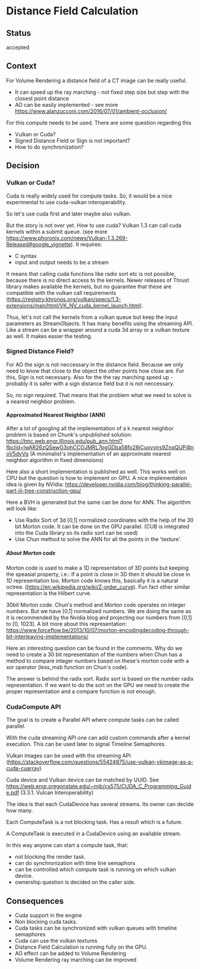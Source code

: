# Distance Field Calculation

## Status

accepted

## Context

For Volume Rendering a distance field of a CT image can be really useful. 
 - It can speed up the ray marching - not fixed step size but step with the closest point distance
 - AO can be easily implemented - see more https://www.alanzucconi.com/2016/07/01/ambient-occlusion/

For this compute needs to be used. There are some question regarding this
 - Vulkan or Cuda?
 - Signed Distance Field or Sign is not important?
 - How to do synchronization?

## Decision

### Vulkan or Cuda?

Cuda is really widely used for compute tasks. So, it would be a nice experimental to use cuda-vulkan interoperability. 

So let's use cuda first and later maybe also vulkan.

But the story is not over yet. How to use cuda? Vulkan 1.3 can call cuda kernels within a submit queue. (see more https://www.phoronix.com/news/Vulkan-1.3.269-Released#google_vignette). It requires:
 - C syntax
 - input and output needs to be a stream

It means that calling cuda functions like radix sort etc is not possible, because there is no direct access to the kernels. Newer releases of Thrust library makes available the kernels, but no guarantee that these are compatible with the vulkan call requirements (https://registry.khronos.org/vulkan/specs/1.3-extensions/man/html/VK_NV_cuda_kernel_launch.html).

Thus, let's not call the kernels from a vulkan queue but keep the input parameters as StreamObjects. It has many benefits using the streaming API. Like a stream can be a wrapper around a cuda 3d array or a vulkan texture as well. It makes easier the testing.

### Signed Distance Field?

For AO the sign is not neccessary in the distance field. Because we only need to know that close to the object the other points how close are. For this, Sign is not necessary. Also for the the ray marching speed up - probably it is safer with a sign distance field but it is not neccessary.

So, no sign required. That means that the problem what we need to solve is a
nearest neighbor problem.

#### Approximated Nearest Neighbor (ANN)

After a lot of googling all the implementation of a k nearest neighbor problem is based on Chunk's unpublished solution:
https://tmc.web.engr.illinois.edu/pub_ann.html?fbclid=IwAR26zQSewG3ohCCOJMRL7pgGDba58fo28jCuoyvirs9ZnqQUP4bjoV5dyVg (A minimalist's implementation of an approximate nearest neighbor algorithm in fixed dimensions)

Here also a short implementation is published as well. This works well on CPU but the question is how to implement on GPU. A nice implementation idea is given by NVidia: https://developer.nvidia.com/blog/thinking-parallel-part-iii-tree-construction-gpu/

Here a BVH is generated but the same can be done for ANN. The algorithm will look like:

- Use Radix Sort of 3d [0,1] normalized coordinates with the help of the 30 bit Morton code. It can be done on the GPU parallel. (CUB is integrated into the Cuda library so its radix sort can be used)
- Use Chun method to solve the ANN for all the points in the 'texture'. 

##### About Morton code
Morton code is used to make a 1D representation of 3D points but keeping the speasial property, i.e.: If a point is close in 3D then it should be close in 1D representation too. Morton code knows this, basically it is a natural octree. (https://en.wikipedia.org/wiki/Z-order_curve). Fun fact other similar representation is the Hilbert curve.

30bit Morton code. Chun's method and Morton code operates on integer numbers. But we have [0,1] normalized numbers. We are doing the same as it is recommended by the Nvidia blog and projecting our numbers from [0,1] to [0, 1023]. 
A bit more about this representation: https://www.forceflow.be/2013/10/07/morton-encodingdecoding-through-bit-interleaving-implementations/

Here an interesting question can be found in the comments. Why do we need to create a 30 bit representation of the numbers when Chun has a method to compare integer numbers based on these's morton code with a xor operator (less_msb function on Chun's code).

The answer is behind the radix sort. Radix sort is based on the number radix representation. If we want to do the sort on the GPU we need to create the proper representation and a compare function is not enough. 
### CudaCompute API

The goal is to create a Parallel API where compute tasks can be called parallel. 

With the cuda streaming API one can add custom commands after a kernel execution. This can be used later to signal Timeline Semaphores.

Vulkan images can be used with the streaming API (https://stackoverflow.com/questions/55424875/use-vulkan-vkimage-as-a-cuda-cuarray)

Cuda device and Vulkan device can be matched by UUID. See https://web.engr.oregonstate.edu/~mjb/cs575/CUDA_C_Programming_Guide.pdf (3.3.1. Vulcan Interoperability)

The idea is that each CudaDevice has several streams. Its owner can decide how many. 

Each ComputeTask is a not blocking task. Has a result which is a future.

A ComputeTask is executed in a CudaDevice using an available stream. 

In this way anyone can start a compute task, that:
 - not blocking the render task.
 - can do synchronization with time line semaphors
 - can be controlled which compute task is running on which vulkan device.
 - ownership question is decided on the caller side.
## Consequences

- Cuda support in the engine
- Non blocking cuda tasks.
- Cuda tasks can be synchronized with vulkan queues with timeline semaphores
- Cuda can use the vulkan textures
- Distance Field Calculation is running fully on the GPU.
- AO effect can be added to Volume Rendering
- Volume Rendering ray marching can be improved